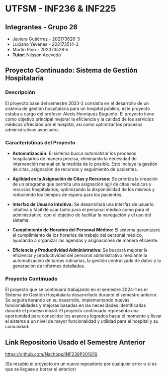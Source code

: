 # UTFSM - INF236 & INF225

## Integrantes - Grupo 26
* Javiera Gutiérrez - 202173626-3
* Luciano Yevenes - 202173514-3
* Martín Pino - 202073528-k
* **Tutor**: Nilsson Acevedo

## Proyecto Continuado: Sistema de Gestión Hospitalaria

### Descripción

El proyecto base del semestre 2023-2 consistia en el desarrollo de un sistema de gestión hospitalaria para un hospital público, este proyecto estaba a cargo del profesor Alexis Henriquez Bugueño. El proyecto tiene como objetivo principal mejorar la eficiencia y la calidad de los servicios médicos ofrecidos por el hospital, así como optimizar los procesos administrativos asociados.

### Características del Proyecto

* **Automatización:** El sistema busca automatizar los procesos hospitalarios de manera precisa, eliminando la necesidad de intervención manual en la medida de lo posible. Esto incluye la gestión de citas, asignación de recursos y seguimiento de pacientes.

* **Agilidad en la Asignación de Citas y Recursos:** Se prioriza la creación de un programa que permita una asignación ágil de citas médicas y recursos hospitalarios, optimizando la disponibilidad de los mismos y reduciendo los tiempos de espera para los pacientes.

* **Interfaz de Usuario Intuitiva:** Se desarrollará una interfaz de usuario intuitiva y fácil de usar tanto para el personal médico como para el administrativo, con el objetivo de facilitar la navegación y el uso del sistema.

* **Cumplimiento de Horarios del Personal Médico:** El sistema garantizará el cumplimiento de los horarios de trabajo del personal médico, ayudando a organizar las agendas y asignaciones de manera eficiente.

* **Eficiencia y Productividad Administrativa:** Se buscará mejorar la eficiencia y productividad del personal administrativo mediante la automatización de tareas rutinarias, la gestión centralizada de datos y la generación de informes detallados.

### Proyecto Continuado

El proyecto que se continuará trabajando en el semestre 2024-1 es el Sistema de Gestión Hospitalaria desarrollado durante el semestre anterior. Se seguirá iterando en su desarrollo, implementando nuevas funcionalidades y mejoras basadas en las necesidades identificadas durante el proceso inicial. El proyecto continuado representa una oportunidad para consolidar los avances logrados hasta el momento y llevar el sistema a un nivel de mayor funcionalidad y utilidad para el hospital y su comunidad.

## Link Repositorio Usado el Semestre Anterior
https://github.com/Nachops/INF236P201G16

(Se resubio el proyecto en un nuevo repositorio por cualquier error o si es que se llegase a borrar el anterior)
